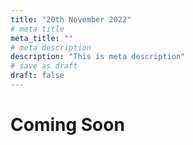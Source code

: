 ```yaml
---
title: "20th November 2022"
# meta title
meta_title: ""
# meta description
description: "This is meta description"
# save as draft
draft: false
---
```


# Coming Soon